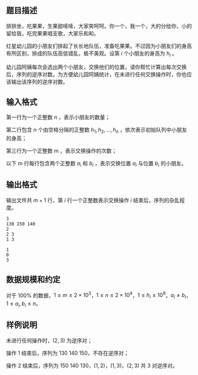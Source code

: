 ## 题目描述

排排坐，吃果果，生果甜嗦嗦，大家笑呵呵。你一个，我一个，大的分给你，小的留给我，吃完果果唱支歌，大家乐和和。

红星幼儿园的小朋友们排起了长长地队伍，准备吃果果。不过因为小朋友们的身高有所区别，排成的队伍高低错乱，极不美观。设第 $i$ 个小朋友的身高为 $h_i$ 。

幼儿园阿姨每次会选出两个小朋友，交换他们的位置，请你帮忙计算出每次交换后，序列的逆序对数。为方便幼儿园阿姨统计，在未进行任何交换操作时，你也应该输出该序列的逆序对数。

## 输入格式

第一行为一个正整数 $n$ ，表示小朋友的数量；

第二行包含 $n$ 个由空格分隔的正整数 $h_1,h_2,\dots,h_n$ ，依次表示初始队列中小朋友的身高；

第三行为一个正整数 $m$ ，表示交换操作的次数；

以下 $m$ 行每行包含两个正整数 $a_i$ 和 $b_i$ ，表示交换位置 $a_i$ 与位置 $b_i$ 的小朋友。

## 输出格式

输出文件共 $m+1$ 行，第 $i$ 行一个正整数表示交换操作 $i$ 结束后，序列的杂乱程度。

```input1
3
130 150 140
2
2 3
1 3
```

```output1
1
0
3
```

## 数据规模和约定

对于 $100\%$ 的数据，$1\le m\le 2\times 10^3$，$1\le n\le 2\times 10^4$，$1\le h_i\le 10^9$，$a_i\neq b_i$，$1\le a_i,b_i\le n$。

## 样例说明


未进行任何操作时，$(2,3)$ 为逆序对；

操作 $1$ 结束后，序列为 $130\ 140\ 150$，不存在逆序对；

操作 $2$ 结束后，序列为 $150\ 140\ 130$，$(1,2)$，$(1,3)$，$(2,3)$ 共 $3$ 对逆序对。

